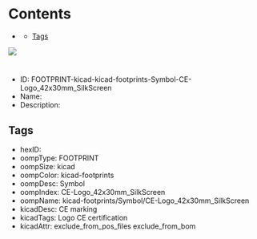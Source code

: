 



Contents
========

* [](#)
	* [Tags](#tags)
  
![][im]
# 

- ID: FOOTPRINT-kicad-kicad-footprints-Symbol-CE-Logo_42x30mm_SilkScreen
- Name: 
- Description: 

## Tags

- hexID: 
- oompType: FOOTPRINT
- oompSize: kicad
- oompColor: kicad-footprints
- oompDesc: Symbol
- oompIndex: CE-Logo_42x30mm_SilkScreen
- oompName: kicad-footprints/Symbol/CE-Logo_42x30mm_SilkScreen
- kicadDesc: CE marking
- kicadTags: Logo CE certification
- kicadAttr: exclude_from_pos_files exclude_from_bom



[im]: image.png

